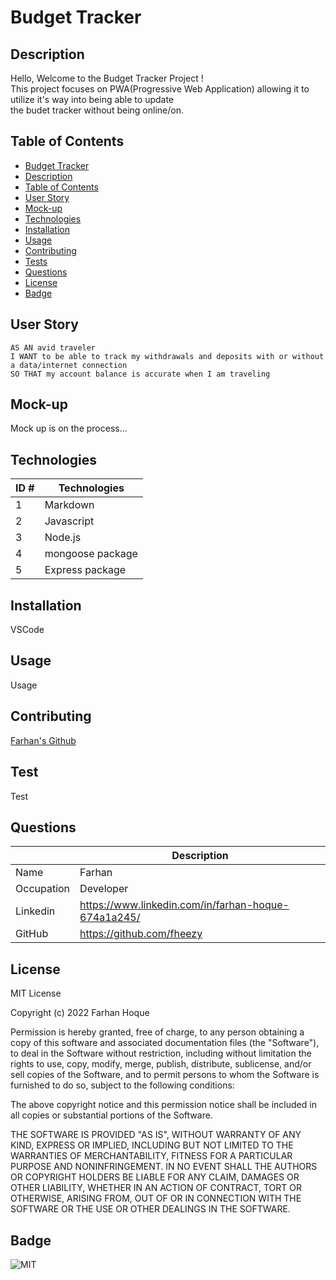 # Budget Tracker

## Description 

Hello, Welcome to the Budget Tracker Project ! </br>
This project focuses on PWA(Progressive Web Application) allowing it to utilize it's way into being able to update </br>
the budet tracker without being online/on. 

## Table of Contents 

  - [Budget Tracker](#budget-tracker)
  - [Description](#description)
  - [Table of Contents](#table-of-contents)
  - [User Story](#user-story)
  - [Mock-up](#mock-up)
  - [Technologies](#technologies)
  - [Installation](#installation)
  - [Usage](#usage)
  - [Contributing](#contributing)
  - [Tests](#tests)
  - [Questions](#questions)
  - [License](#license)
  - [Badge](#badge)

## User Story

~~~
AS AN avid traveler
I WANT to be able to track my withdrawals and deposits with or without a data/internet connection
SO THAT my account balance is accurate when I am traveling 
~~~

## Mock-up

Mock up is on the process... 

## Technologies 

| ID # | Technologies |
| --- | --- |
| 1 | Markdown |
| 2 | Javascript |
| 3 | Node.js |
| 4 | mongoose package | 
| 5 | Express package |

## Installation 

VSCode

## Usage 

Usage

## Contributing 

[Farhan's Github](https://github.com/fheezy)

## Test

Test

## Questions 

| | Description |
| --- | --- |
| Name | Farhan |
| Occupation | Developer |
|  Linkedin | <https://www.linkedin.com/in/farhan-hoque-674a1a245/> |
| GitHub | <https://github.com/fheezy> |

## License 
MIT License

Copyright (c) 2022 Farhan Hoque

Permission is hereby granted, free of charge, to any person obtaining a copy
of this software and associated documentation files (the "Software"), to deal
in the Software without restriction, including without limitation the rights
to use, copy, modify, merge, publish, distribute, sublicense, and/or sell
copies of the Software, and to permit persons to whom the Software is
furnished to do so, subject to the following conditions:

The above copyright notice and this permission notice shall be included in all
copies or substantial portions of the Software.

THE SOFTWARE IS PROVIDED "AS IS", WITHOUT WARRANTY OF ANY KIND, EXPRESS OR
IMPLIED, INCLUDING BUT NOT LIMITED TO THE WARRANTIES OF MERCHANTABILITY,
FITNESS FOR A PARTICULAR PURPOSE AND NONINFRINGEMENT. IN NO EVENT SHALL THE
AUTHORS OR COPYRIGHT HOLDERS BE LIABLE FOR ANY CLAIM, DAMAGES OR OTHER
LIABILITY, WHETHER IN AN ACTION OF CONTRACT, TORT OR OTHERWISE, ARISING FROM,
OUT OF OR IN CONNECTION WITH THE SOFTWARE OR THE USE OR OTHER DEALINGS IN THE
SOFTWARE.


## Badge 

![MIT](https://img.shields.io/badge/License-MIT-blue)
